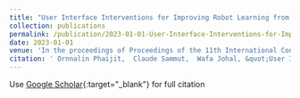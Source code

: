 ```yaml
---
title: "User Interface Interventions for Improving Robot Learning from Demonstration"
collection: publications
permalink: /publication/2023-01-01-User-Interface-Interventions-for-Improving-Robot-Learning-from-Demonstration
date: 2023-01-01
venue: 'In the proceedings of Proceedings of the 11th International Conference on Human-Agent Interaction'
citation: ' Ornnalin Phaijit,  Claude Sammut,  Wafa Johal, &quot;User Interface Interventions for Improving Robot Learning from Demonstration.&quot; In the proceedings of Proceedings of the 11th International Conference on Human-Agent Interaction, 2023.'
---
```

Use [Google Scholar](https://scholar.google.com/scholar?q=User+Interface+Interventions+for+Improving+Robot+Learning+from+Demonstration){:target="_blank"} for full citation